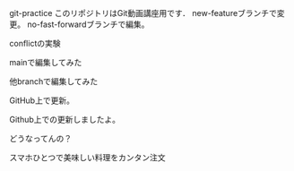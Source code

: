git-practice
このリポジトリはGit動画講座用です．
new-featureブランチで変更。
no-fast-forwardブランチで編集。

conflictの実験

mainで編集してみた

他branchで編集してみた

GitHub上で更新。

Github上での更新しましたよ。

どうなってんの？

スマホひとつで美味しい料理をカンタン注文
